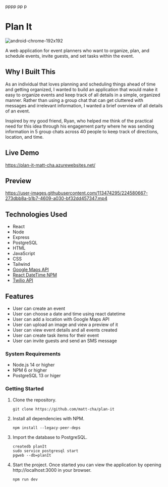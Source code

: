 pppp
pp
p





# Plan It
![android-chrome-192x192](https://user-images.githubusercontent.com/113474295/226087227-a2f23b12-8470-4c57-886e-5312d8b7e5a8.png)

A web application for event planners who want to organize, plan, and schedule events, invite guests, and set tasks within the event.

## Why I Built This

As an individual that loves planning and scheduling things ahead of time and getting organized, I wanted to build an application that would make it easy to organize events and keep track of all details in a simple, organized manner. Rather than using a group chat that can get cluttered with messages and irrelevant information, I wanted a brief overview of all details of an event.

Inspired by my good friend, Ryan, who helped me think of the practical need for this idea through his engagement party where he was sending information in 5 group chats across 40 people to keep track of directions, location, and time.

## Live Demo

https://plan-it-matt-cha.azurewebsites.net/

## Preview

https://user-images.githubusercontent.com/113474295/224580667-273dbb8a-b1b7-4609-a030-bf32dd457347.mp4

## Technologies Used

- React
- Node
- Express
- PostgreSQL
- HTML
- JavaScript
- CSS
- Tailwind
- [Google Maps API](https://developers.google.com/maps)
- [React DateTime NPM](https://www.npmjs.com/package/react-datetime)
- [Twilio API](https://www.twilio.com/docs)

## Features

- User can create an event
- User can choose a date and time using react datetime
- User can add a location with Google Maps API
- User can upload an image and view a preview of it
- User can view event details and all events created
- User can create task items for their event
- User can invite guests and send an SMS message

### System Requirements

- Node.js 14 or higher
- NPM 6 or higher
- PostgreSQL 13 or higer

### Getting Started

1. Clone the repository.

    ```shell
    git clone https://github.com/matt-cha/plan-it
    ```

1. Install all dependencies with NPM.

    ```shell
    npm install --legacy-peer-deps
    ```

1. Import the database to PostgreSQL.

    ```shell
    createdb planIt
    sudo service postgresql start
    pgweb --db=planIt
    ```

1. Start the project. Once started you can view the application by opening http://localhost:3000 in your browser.

    ```shell
    npm run dev
    ```

